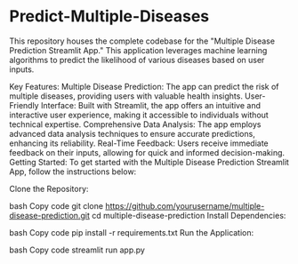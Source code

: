 # Predict-Multiple-Diseases
This repository houses the complete codebase for the "Multiple Disease Prediction Streamlit App." This application leverages machine learning algorithms to predict the likelihood of various diseases based on user inputs.

Key Features:
Multiple Disease Prediction: The app can predict the risk of multiple diseases, providing users with valuable health insights.
User-Friendly Interface: Built with Streamlit, the app offers an intuitive and interactive user experience, making it accessible to individuals without technical expertise.
Comprehensive Data Analysis: The app employs advanced data analysis techniques to ensure accurate predictions, enhancing its reliability.
Real-Time Feedback: Users receive immediate feedback on their inputs, allowing for quick and informed decision-making.
Getting Started:
To get started with the Multiple Disease Prediction Streamlit App, follow the instructions below:

Clone the Repository:

bash
Copy code
git clone https://github.com/yourusername/multiple-disease-prediction.git
cd multiple-disease-prediction
Install Dependencies:

bash
Copy code
pip install -r requirements.txt
Run the Application:

bash
Copy code
streamlit run app.py
